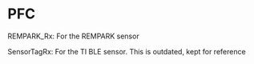 PFC
===

REMPARK_Rx: For the REMPARK sensor

SensorTagRx: For the TI BLE sensor. This is outdated, kept for reference
